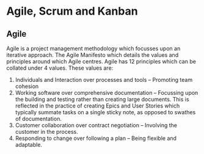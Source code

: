 # Agile, Scrum and Kanban  

## Agile
Agile is a project management methodology which focusses upon an iterative approach. 
The Agile Manifesto which details the values and principles around which Agile centres. Agile has 12 principles which can be collated under 4 values. These values are:
1. Individuals and Interaction over processes and tools – Promoting team cohesion
2. Working software over comprehensive documentation – Focussing upon the building and testing rather than creating large documents. This is reflected in the practice of creating Epics and User Stories which typically summate tasks on a single sticky note, as opposed to swathes of documentation. 
3. Customer collaboration over contract negotiation – Involving the customer in the process.
4. Responding to change over following a plan – Being flexible and adaptable. 



